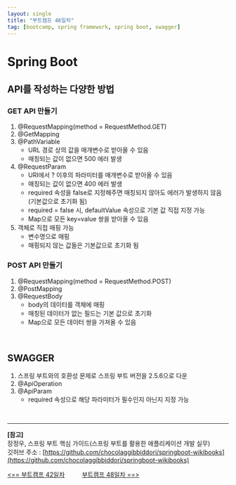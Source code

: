 ```yaml
---
layout: single
title: "부트캠프 46일차"
tag: [bootcamp, spring framework, spring boot, swagger]
---
```


# Spring Boot

## API를 작성하는 다양한 방법

### GET API 만들기

1. @RequestMapping(method = RequestMethod.GET)
2. @GetMapping
3. @PathVariable
   - URL 경로 상의 값을 매개변수로 받아올 수 있음
   - 매칭되는 값이 없으면 500 에러 발생
4. @RequestParam
   - URI에서 ? 이후의 파라미터를 매개변수로 받아올 수 있음
   - 매칭되는 값이 없으면 400 에러 발생
   - required 속성을 false로 지정해주면 매칭되지 않아도 에러가 발생하지 않음(기본값으로 초기화 됨)
   - required = false 시, defaultValue 속성으로 기본 값 직접 지정 가능
   - Map으로 모든 key=value 쌍을 받아올 수 있음
5. 객체로 직접 매핑 가능
   - 변수명으로 매핑
   - 매핑되지 않는 값들은 기본값으로 초기화 됨

### POST API 만들기

1. @RequestMapping(method = RequestMethod.POST)
2. @PostMapping
3. @RequestBody
   - body의 데이터를 객체에 매핑
   - 매칭된 데이터가 없는 필드는 기본 값으로 초기화
   - Map으로 모든 데이터 쌍을 가져올 수 있음

<br>

## SWAGGER

1. 스프링 부트와의 호환성 문제로 스프링 부트 버전을 2.5.6으로 다운
2. @ApiOperation
3. @ApiParam
   - required 속성으로 해당 파라미터가 필수인지 아닌지 지정 가능

<br>

___

**[참고]**  
장정우, 스프링 부트 핵심 가이드(스프링 부트를 활용한 애플리케이션 개발 실무)  
깃허브 주소 : [https://github.com/chocolaggibbiddori/springboot-wikibooks](https://github.com/chocolaggibbiddori/springboot-wikibooks)

[<== 부트캠프 42일차](/bootcamp-day42) &nbsp;&nbsp;&nbsp;&nbsp;&nbsp;&nbsp;&nbsp;&nbsp; [부트캠프 48일차 ==>](/bootcamp-day48)